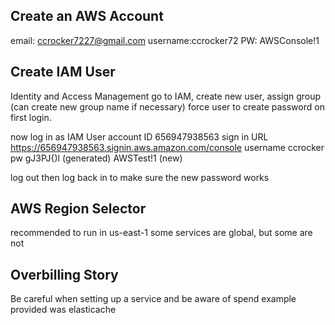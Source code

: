 ## Create an AWS Account
email: ccrocker7227@gmail.com
username:ccrocker72
PW: AWSConsole!1

## Create IAM User
Identity and Access Management
go to IAM, create new user, assign group (can create new group name if necessary)
force user to create password on first login.

now log in as IAM User
account ID
656947938563
sign in URL
https://656947938563.signin.aws.amazon.com/console
username
ccrocker
pw
gJ3PJ{)l (generated)
AWSTest!1 (new)

log out then log back in to make sure the new password works

## AWS Region Selector
recommended to run in us-east-1
some services are global, but some are not

## Overbilling Story
Be careful when setting up a service and be aware of spend
example provided was elasticache
